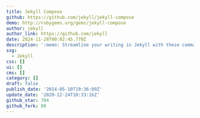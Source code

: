 ```yaml
---
title: Jekyll Compose
github: https://github.com/jekyll/jekyll-compose
demo: http://rubygems.org/gems/jekyll-compose
author: jekyll
author_link: https://github.com/jekyll
date: 2024-11-28T00:02:45.770Z
description: ':memo: Streamline your writing in Jekyll with these commands.'
ssg:
  - Jekyll
css: []
ui: []
cms: []
category: []
draft: false
publish_date: '2014-05-10T19:36:09Z'
update_date: '2020-12-24T10:33:16Z'
github_star: 704
github_fork: 80
---
```

